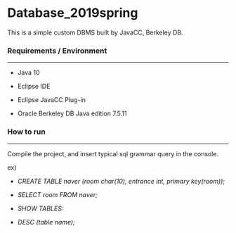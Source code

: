 # Database_2019spring

This is a simple custom DBMS built by JavaCC, Berkeley DB. 



### Requirements / Environment

---

- Java 10

- Eclipse IDE

- Eclipse JavaCC Plug-in

- Oracle Berkeley DB Java edition 7.5.11





### How to run

---

Compile the project, and insert typical sql grammar query in the console. 

ex) 

- *CREATE TABLE naver (room char(10), entrance int, primary key(room));*

- *SELECT  room FROM naver;*

- *SHOW TABLES:*

* *DESC (table name);*

